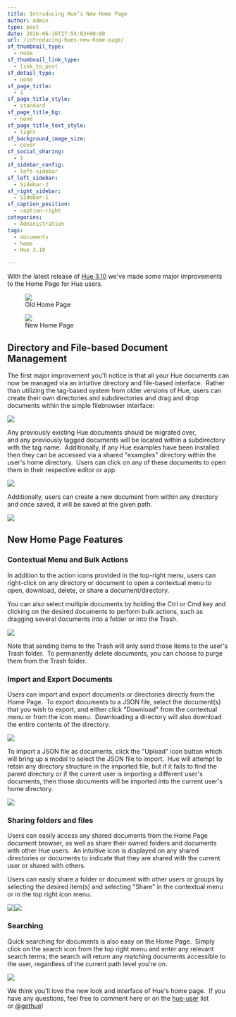 ```yaml
---
title: Introducing Hue’s New Home Page
author: admin
type: post
date: 2016-06-16T17:54:03+00:00
url: /introducing-hues-new-home-page/
sf_thumbnail_type:
  - none
sf_thumbnail_link_type:
  - link_to_post
sf_detail_type:
  - none
sf_page_title:
  - 1
sf_page_title_style:
  - standard
sf_page_title_bg:
  - none
sf_page_title_text_style:
  - light
sf_background_image_size:
  - cover
sf_social_sharing:
  - 1
sf_sidebar_config:
  - left-sidebar
sf_left_sidebar:
  - Sidebar-2
sf_right_sidebar:
  - Sidebar-1
sf_caption_position:
  - caption-right
categories:
  - Administration
tags:
  - documents
  - home
  - Hue 3.10

---
```

With the latest release of [Hue 3.10][1] we've made some major improvements to the Home Page for Hue users.

<figure><a href="https://cdn.gethue.com/uploads/2016/06/Screenshot-2016-06-15-17.52.052-300x169.png"><img class="wp-image-4145" src="https://cdn.gethue.com/uploads/2016/06/Screenshot-2016-06-15-17.52.052-300x169.png" /></a><figcaption>Old Home Page</figcaption></figure>

<figure><a href="https://cdn.gethue.com/uploads/2016/06/Screenshot-2016-06-15-17.51.20-300x166.png"><img src="https://cdn.gethue.com/uploads/2016/06/Screenshot-2016-06-15-17.51.20-300x166.png" /></a><figcaption>New Home Page</figcaption></figure>

<h2 style="text-align: left;">
  Directory and File-based Document Management
</h2>

The first major improvement you'll notice is that all your Hue documents can now be managed via an intuitive directory and file-based interface.  Rather than utilizing the tag-based system from older versions of Hue, users can create their own directories and subdirectories and drag and drop documents within the simple filebrowser interface:

[<img src="https://cdn.gethue.com/uploads/2016/06/create_directory.gif" />][4]

Any previously existing Hue documents should be migrated over, and any previously tagged documents will be located within a subdirectory with the tag name.  Additionally, if any Hue examples have been installed then they can be accessed via a shared "examples" directory within the user's home directory.  Users can click on any of these documents to open them in their respective editor or app.

[<img src="https://cdn.gethue.com/uploads/2016/06/open_example.gif" />][5]

Additionally, users can create a new document from within any directory and once saved, it will be saved at the given path.

[<img src="https://cdn.gethue.com/uploads/2016/06/save_document.gif" />][6]

## New Home Page Features

### Contextual Menu and Bulk Actions

In addition to the action icons provided in the top-right menu, users can right-click on any directory or document to open a contextual menu to open, download, delete, or share a document/directory.

You can also select multiple documents by holding the Ctrl or Cmd key and clicking on the desired documents to perform bulk actions, such as dragging several documents into a folder or into the Trash.

[<img src="https://cdn.gethue.com/uploads/2016/06/Screenshot-2016-06-15-18.03.10-1024x345.png" />][7]

Note that sending items to the Trash will only send those items to the user's Trash folder.  To permanently delete documents, you can choose to purge them from the Trash folder.

### Import and Export Documents

Users can import and export documents or directories directly from the Home Page.  To export documents to a JSON file, select the document(s) that you wish to export, and either click "Download" from the contextual menu or from the icon menu.  Downloading a directory will also download the entire contents of the directory.

[<img src="https://cdn.gethue.com/uploads/2016/06/Screenshot-2016-06-15-18.04.072-1024x430.png" />][8]

To import a JSON file as documents, click the "Upload" icon button which will bring up a modal to select the JSON file to import.  Hue will attempt to retain any directory structure in the imported file, but if it fails to find the parent directory or if the current user is importing a different user's documents, then those documents will be imported into the current user's home directory.

[<img src="https://cdn.gethue.com/uploads/2016/06/import_documents.gif" />][9]

### Sharing folders and files

Users can easily access any shared documents from the Home Page document browser, as well as share their owned folders and documents with other Hue users.  An intuitive icon is displayed on any shared directories or documents to indicate that they are shared with the current user or shared with others.

Users can easily share a folder or document with other users or groups by selecting the desired item(s) and selecting "Share" in the contextual menu or in the top right icon menu.

[<img src="https://cdn.gethue.com/uploads/2016/06/Screenshot-2016-06-15-18.09.412-1024x407.png" />][10][<img src="https://cdn.gethue.com/uploads/2016/06/Screenshot-2016-06-15-18.15.282-1024x350.png" />][11]

### Searching

Quick searching for documents is also easy on the Home Page.  Simply click on the search icon from the top right menu and enter any relevant search terms; the search will return any matching documents accessible to the user, regardless of the current path level you're on.

[<img src="https://cdn.gethue.com/uploads/2016/06/search_documents.gif" />][12]

We think you'll love the new look and interface of Hue's home page.  If you have any questions, feel free to comment here or on the [hue-user][13] list or [@gethue][14]!

 [1]: https://gethue.com/hue-3-10-with-its-new-sql-editor-is-out/
 [2]: https://cdn.gethue.com/uploads/2016/06/Screenshot-2016-06-15-17.52.052.png
 [3]: https://cdn.gethue.com/uploads/2016/06/Screenshot-2016-06-15-17.51.20.png
 [4]: https://cdn.gethue.com/uploads/2016/06/create_directory.gif
 [5]: https://cdn.gethue.com/uploads/2016/06/open_example.gif
 [6]: https://cdn.gethue.com/uploads/2016/06/save_document.gif
 [7]: https://cdn.gethue.com/uploads/2016/06/Screenshot-2016-06-15-18.03.10.png
 [8]: https://cdn.gethue.com/uploads/2016/06/Screenshot-2016-06-15-18.04.072.png
 [9]: https://cdn.gethue.com/uploads/2016/06/import_documents.gif
 [10]: https://cdn.gethue.com/uploads/2016/06/Screenshot-2016-06-15-18.09.412.png
 [11]: https://cdn.gethue.com/uploads/2016/06/Screenshot-2016-06-15-18.15.282.png
 [12]: https://cdn.gethue.com/uploads/2016/06/search_documents.gif
 [13]: http://groups.google.com/a/cloudera.org/group/hue-user
 [14]: https://twitter.com/gethue
